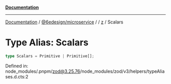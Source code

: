 [**Documentation**](../../../../../README.md)

***

[Documentation](../../../../../README.md) / [@6edesign/microservice](../../../README.md) / [](../../../README.md) / [z](../README.md) / Scalars

# Type Alias: Scalars

```ts
type Scalars = Primitive | Primitive[];
```

Defined in: node\_modules/.pnpm/zod@3.25.76/node\_modules/zod/v3/helpers/typeAliases.d.cts:2
